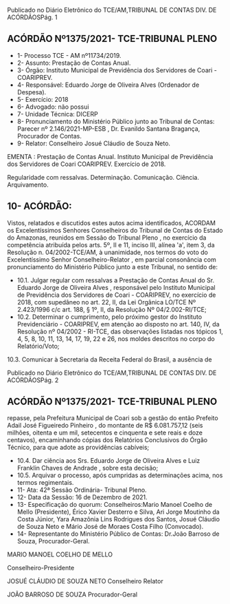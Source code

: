 Publicado  no  Diário  Eletrônico do TCE/AM,TRIBUNAL DE CONTAS DIV. DE ACÓRDÃOSPág. 1

## ACÓRDÃO Nº1375/2021- TCE-TRIBUNAL PLENO

- 1- Processo TCE - AM nº11734/2019.
- 2- Assunto: Prestação de Contas Anual.
- 3- Órgão: Instituto Municipal de Previdência dos Servidores de Coari - COARIPREV.
- 4- Responsável: Eduardo Jorge de Oliveira Alves (Ordenador de Despesa).
- 5- Exercício: 2018
- 6- Advogado: não possui
- 7- Unidade Técnica: DICERP
- 8- Pronunciamento  do  Ministério  Público  junto  ao  Tribunal  de  Contas: Parecer  nº 2.146/2021-MP-ESB , Dr. Evanildo Santana Bragança, Procurador de Contas.
- 9- Relator: Conselheiro Josué Cláudio de Souza Neto.

EMENTA : Prestação de Contas  Anual. Instituto Municipal de Previdência dos Servidores de Coari COARIPREV. Exercício de 2018.

Regularidade com ressalvas. Determinação. Comunicação. Ciência. Arquivamento.

## 10-  ACÓRDÃO:

Vistos, relatados e discutidos estes autos acima identificados, ACORDAM os Excelentíssimos Senhores Conselheiros do Tribunal de Contas do Estado do Amazonas, reunidos em Sessão do Tribunal Pleno , no exercício da competência atribuída pelos arts. 5º, II e 11, inciso III, alínea 'a', item 3, da Resolução n. 04/2002-TCE/AM, à unanimidade, nos termos do voto do Excelentíssimo Senhor Conselheiro-Relator , em  parcial consonância com pronunciamento do Ministério Público junto a este Tribunal, no sentido de:

- 10.1. Julgar  regular  com  ressalvas a  Prestação  de  Contas  Anual do Sr. Eduardo Jorge de  Oliveira  Alves ,  responsável  pelo Instituto  Municipal de Previdência dos Servidores de Coari - COARIPREV, no exercício de 2018, com supedâneo  no art. 22, II, da Lei Orgânica LO/TCE  Nº 2.423/1996 c/c art. 188, § 1º, II, da Resolução Nº 04/2.002-RI/TCE;
- 10.2. Determinar o cumprimento, pelo próximo gestor do Instituto Previdenciário - COARIPREV, em atenção ao disposto no art. 140, IV, da Resolução nº 04/2002 - RI-TCE, das observações listadas nos tópicos 1, 4, 5, 8, 10, 11, 13, 14, 17, 19, 22 e 26, nos moldes descritos no corpo do Relatório/Voto;

10.3. Comunicar à  Secretaria  da  Receita  Federal  do  Brasil,  a ausência  de

Publicado  no  Diário  Eletrônico do TCE/AM,TRIBUNAL DE CONTAS DIV. DE ACÓRDÃOSPág. 2

## ACÓRDÃO Nº1375/2021- TCE-TRIBUNAL PLENO

repasse,  pela  Prefeitura  Municipal  de  Coari  sob  a  gestão  do  então Prefeito Adail José Figueiredo Pinheiro , do montante de R$ 6.081.757,12 (seis  milhões,  oitenta  e  um  mil,  setecentos  e  cinquenta  e sete reais e doze  centavos), encaminhando  cópias  dos  Relatórios Conclusivos do Órgão Técnico, para que adote as providências cabíveis;

- 10.4. Dar ciência aos Srs. Eduardo Jorge de Oliveira Alves e Luiz Franklin Chaves de Andrade , sobre esta decisão;
- 10.5. Arquivar o  processo,  após  cumpridas  as  determinações  acima,  nos termos regimentais.
- 11-  Ata: 42ª Sessão Ordinária- Tribunal Pleno.
- 12-  Data da Sessão: 16 de Dezembro de 2021.
- 13-  Especificação do quorum: Conselheiros:Mario Manoel Coelho de Mello (Presidente), Érico Xavier Desterro e Silva, Ari Jorge Moutinho da Costa Júnior, Yara Amazônia Lins Rodrigues dos Santos, Josué Cláudio de Souza Neto e Mário José de Moraes Costa Filho (Convocado).
- 14-  Representante  do  Ministério  Público  de  Contas: Dr.João  Barroso  de  Souza, Procurador-Geral.

MARIO MANOEL COELHO DE MELLO

Conselheiro-Presidente

JOSUÉ CLÁUDIO DE SOUZA NETO Conselheiro Relator

JOÃO BARROSO DE SOUZA Procurador-Geral